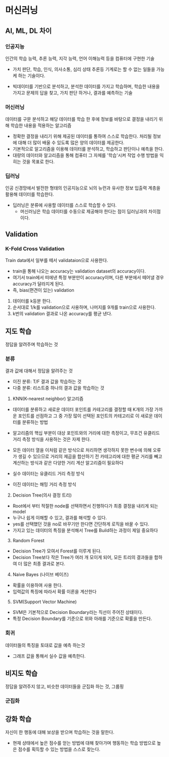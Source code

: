 # 머신러닝

## AI, ML, DL 차이

### 인공지능

인간의 학습 능력, 추론 능력, 지각 능력, 언어 이해능력 등을 컴퓨터에 구현한 기술

- 가치 판단, 학습, 인식, 의사소통, 심리 상태 추론등 기계로는 할 수 없는 일들을 가능케 하는 기술이다.

- 빅데이터를 기반으로 분석하고, 분석한 데이터를 가지고 학습하며, 학습한 내용을 가지고 문제의 답을 찾고, 가치 판단 하거나, 결과를 예측하는 기술

### 머신러닝

데이터를 구문 분석하고 해당 데이터를 학습 한 후에 정보를 바탕으로 결정을 내리기 위해 학습한 내용을 적용하는 알고리즘

- 정확한 결정을 내리기 위해 제공된 데이터를 통하여 스스로 학습한다. 처리될 정보에 대해 더 많이 배울 수 있도록 많은 양의 데이터를 제공한다.
- 기본적으로 알고리즘을 이용해 데이터를 분석하고, 학습하고 판단이나 예측을 한다.
- 대량의 데이터와 알고리즘을 통해 컴퓨터 그 자체를 '학습'시켜 작업 수행 방법을 익히는 것을 목표로 한다.

### 딥러닝

인공 신경망에서 발전한 형태의 인공지능으로 뇌의 뉴런과 유사한 정보 입출력 계층을 활용해 데이터를 학습한다.

- 딥러닝은 분류에 사용할 데이터를 스스로 학습할 수 있다.
  - 머신러닝은 학습 데이터를 수동으로 제공해야 한다는 점이 딥러닝과의 차이점이다.

## Validation

### K-Fold Cross Validation

Train data에서 일부를 떼서 validataion으로 사용한다.

- train을 통해 나오는 accuracy는 validation dataset의 accuracy이다.
- 여기서 train에서 떠에낸 특정 부분만이 accuracy이며, 다른 부분에서 떼어낼 경우 accuracy가 달라지게 된다.
- 즉, bias(편견이 있는) validation

1. 데이터를 k등분 한다.
2. 순서대로 1/k를 validation으로 사용하며, 나머지를 9개를 train으로 사용한다.
3. k번의 validation 결과로 나온 accuracy를 평균 낸다.

## 지도 학습

정답을 알려주며 학습하는 것

### 분류

결과 값에 대해서 정답을 알려주는 것

- 이진 분류: T/F 결과 값을 학습하는 것
- 다중 분류: 리스트중 하나의 결과 값을 학습하는 것

1. KNN(K-nearest neighbor) 알고리즘

- 데이터를 분류하고 새로운 데이터 포인트를 카테고리를 결정할 때 K개의 가장 가까운 포인트를 선점하고 그 중 가장 많이 선택된 포인트의 카테고리로 이 새로운 데이터를 분류하는 방법

- 알고리즘의 핵십 부분이 대상 포인트와의 거리에 대한 측정이고, 무조건 유클리드 거리 측정 방식을 사용하는 것은 자제 한다.
- 모든 데이터 열을 이처럼 같은 방식으로 처리하면 생각하지 못한 변수에 의해 오류가 생길 수 있으므로 거리의 제곱을 합산하기 전 카테고리에 대한 평균 거리를 빼고 계산하는 방식과 같은 다양한 거리 계산 알고리즘이 필요하다

- 실수 데이터는 유클리드 거리 측정 방식
- 이진 데이터는 해밍 거리 측정 방식

2. Decision Tree(의사 결정 트리)

- Root에서 부터 적절한 node를 선택하면서 진행하다가 최종 결정을 내리게 되는 model
- 누구나 쉽게 이해할 수 있고, 결과를 해석할 수 있다.
- yes를 선택했던 것을 no로 바꾸기만 한다면 간단하게 로직을 바꿀 수 있다.
- 가지고 있는 데이터의 특징을 분석해서 Tree를 Build하는 과정이 제일 중요하다

3. Random Forest

- Decision Tree가 모여서 Forest를 이루게 된다.
- Decision Tree보다 작은 Tree가 여러 개 모이게 되어, 모든 트리의 결과들을 합하여 더 많은 최종 결과로 본다.

4. Naive Bayes (나이브 베이즈)

- 확률을 이용하여 사용 한다.
- 입력값의 특징에 따라서 확률 이론을 계산한다

5. SVM(Support Vector Machine)

- SVM은 기본적으로 Decision Boundary라는 직선이 주어진 상태이다.
- 특정 Decision Boundary를 기준으로 위와 아래를 기준으로 확률을 만든다.

### 회귀

데이터들의 특징을 토대로 값을 예측 하는것

- 그래프 값을 통해서 실수 값을 예측한다.

## 비지도 학습

정답을 알려주지 않고, 비슷한 데이터들을 군집화 하는 것, 그룹핑

### 군집화

## 강화 학습

자신이 한 행동에 대해 보상을 받으며 학습하는 것을 말한다.

- 현재 상태에서 높은 점수를 얻는 방법에 대해 찾아가며 행동하는 학습 방법으로 높은 점수를 획득할 수 있는 방법을 스스로 찾는다.
